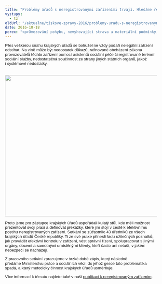 ```yaml
---
title: "Problémy úřadů s neregistrovanými zařízeními trvají. Hledáme řešení"
vystupy:
  - tz
oldUrl: "/aktualne/tiskove-zpravy-2016/problemy-uradu-s-neregistrovanymi-zarizenimi-trvaji-hledame-reseni"
date: 2016-10-18
perex: "<p>Omezování pohybu, nevyhovující strava a materiální podmínky, špatné zacházení, neoprávněné nakládání s léky. To jsou jen některé z problémů, které s sebou přináší neoprávněné poskytování sociálních služeb (tzv. neregistrované domovy pro seniory). S těmito zařízeními se denně potýkají krajské úřady, které mají ze zákona provozovatele zařízení stíhat za správní delikt neoprávněného poskytování sociálních služeb. </p>"
---
```


<!-- imported from the old website -->

<p class="MsoNormal"><span style="font-family: Tahoma, sans-serif; font-size: 10pt;">Přes veškerou snahu krajských úřadů se bohužel ne vždy podaří nelegální
zařízení odstíhat. Na vině může být nedostatek důkazů, rafinované obcházení
zákona provozovatelů těchto zařízení pomocí asistentů sociální péče či
registrované terénní sociální služby, nedostatečná součinnost ze strany jiných
státních orgánů, jakož i systémové nedostatky.</span></p><p class="MsoNormal"> <img src="/uploads-import/uploads/RTEmagicC_DSC_4737_e_web_01.jpg.jpg" width="623" height="467" alt="" /></p>

<p class="MsoNormal"><span style="font-size: 10pt; font-family: Tahoma, sans-serif;">Proto jsme pro zástupce krajských úřadů uspořádali kulatý stůl,
kde měli možnost prezentovat svoji praxi a definovat překážky, které jim stojí
v cestě k efektivnímu postihu neregistrovaných zařízení. Setkání se zúčastnilo
43 úředníků ze všech krajských úřadů České republiky. Ti ze své praxe přinesli
řadu užitečných poznatků, jak provádět efektivní kontrolu v zařízení, vést
správní řízení, spolupracovat s jinými orgány, obcemi a samotnými umístěnými
klienty, kteří často ani netuší, v jakém nebezpečí se nacházejí.</span><span style="font-family: Tahoma, sans-serif; font-size: 10pt;"> </span></p>

<p class="MsoNormal"><span style="font-size: 10pt; font-family: Tahoma, sans-serif;">Z pracovního setkání zpracujeme v brzké době zápis, který následně
předáme Ministerstvu práce a sociálních věcí, do jehož gesce tato
problematika spadá, a který metodicky činnost krajských úřadů usměrňuje. </span><span style="font-family: Tahoma, sans-serif; font-size: 10pt;"> </span></p>

<p class="MsoNormal"><span style="font-size: 10pt; font-family: Tahoma, sans-serif;">Více informací k tématu najdete také v naší <a href="/uploads-import/ochrana_osob/ZARIZENI/Socialni_sluzby/SZ-Neregistrovana_web.pdf" target="_blank">publikaci k
neregistrovaným zařízením</a>.</span></p>
